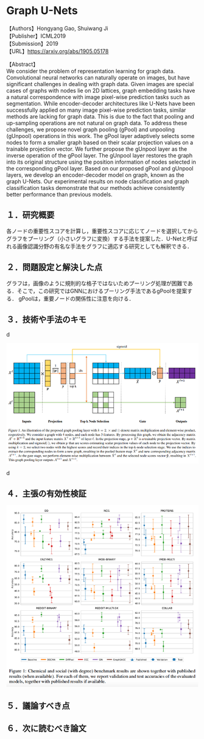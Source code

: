 # Graph U-Nets

【Authors】Hongyang Gao, Shuiwang Ji  
【Publisher】ICML2019  
【Submission】2019  
【URL】https://arxiv.org/abs/1905.05178  

【Abstract】  
We consider the problem of representation learning for graph data. Convolutional neural networks can naturally operate on images, but have significant challenges in dealing with graph data. Given images are special cases of graphs with nodes lie on 2D lattices, graph embedding tasks have a natural correspondence with image pixel-wise prediction tasks such as segmentation. While encoder-decoder architectures like U-Nets have been successfully applied on many image pixel-wise prediction tasks, similar methods are lacking for graph data. This is due to the fact that pooling and up-sampling operations are not natural on graph data. To address these challenges, we propose novel graph pooling (gPool) and unpooling (gUnpool) operations in this work. The gPool layer adaptively selects some nodes to form a smaller graph based on their scalar projection values on a trainable projection vector. We further propose the gUnpool layer as the inverse operation of the gPool layer. The gUnpool layer restores the graph into its original structure using the position information of nodes selected in the corresponding gPool layer. Based on our proposed gPool and gUnpool layers, we develop an encoder-decoder model on graph, known as the graph U-Nets. Our experimental results on node classification and graph classification tasks demonstrate that our methods achieve consistently better performance than previous models.  

## １．研究概要  
各ノードの重要性スコアを計算し，重要性スコアに応じてノードを選択してからグラフをプーリング（小さいグラフに変換）する手法を提案した．U-Netと呼ばれる画像認識分野の有名な手法をグラフに適応する研究としても解釈できる．
## ２．問題設定と解決した点  
グラフは，画像のように規則的な格子ではないためプーリング処理が困難である．そこで，この研究ではGNNにおけるプーリング手法であるgPoolを提案する．
gPoolは，重要ノードの関係性に注意を向ける．
## ３．技術や手法のキモ  
d

![Model](../image/Gao2019/Fig1.png)  

d

## ４．主張の有効性検証  
![Model](../image/Errica2020/comparing.png)  
## ５．議論すべき点  

## ６．次に読むべき論文  
